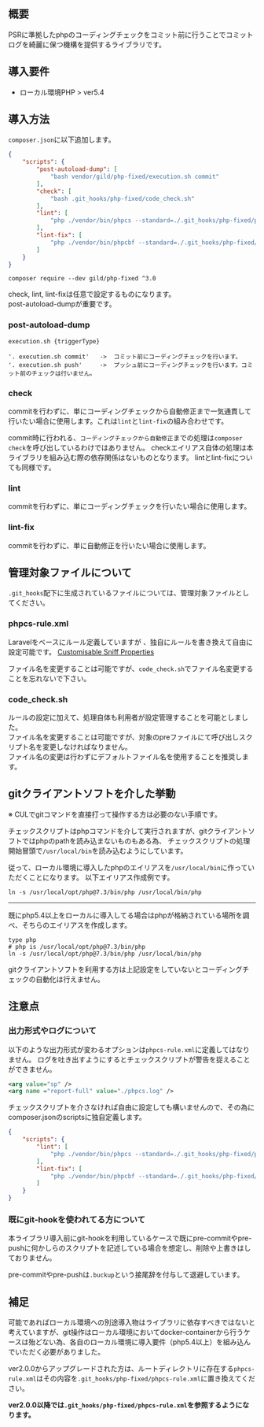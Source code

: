 ## 概要
PSRに準拠したphpのコーディングチェックをコミット前に行うことでコミットログを綺麗に保つ機構を提供するライブラリです。

## 導入要件

* ローカル環境PHP > ver5.4

## 導入方法

`composer.json`に以下追加します。

```json
{
    "scripts": {
        "post-autoload-dump": [
            "bash vendor/gild/php-fixed/execution.sh commit"
        ],
        "check": [
            "bash .git_hooks/php-fixed/code_check.sh"
        ],
        "lint": [ 
            "php ./vendor/bin/phpcs --standard=./.git_hooks/php-fixed/phpcs-rule.xml -sp ."
        ],
        "lint-fix": [
            "php ./vendor/bin/phpcbf --standard=./.git_hooks/php-fixed/phpcs-rule.xml -sp ."
        ]
    }
}
```

```shell
composer require --dev gild/php-fixed ^3.0
```

check, lint, lint-fixは任意で設定するものになります。  
post-autoload-dumpが重要です。

### post-autoload-dump

`execution.sh {triggerType}`

```
'. execution.sh commit'   ->  コミット前にコーディングチェックを行います。
'. execution.sh push'     ->  プッシュ前にコーディングチェックを行います。コミット前のチェックは行いません。
```


### check

commitを行わずに、単にコーディングチェックから自動修正まで一気通貫して行いたい場合に使用します。これは`lint`と`lint-fix`の組み合わせです。

commit時に行われる、`コーディングチェックから自動修正`までの処理は`composer check`を呼び出しているわけではありません。
checkエイリアス自体の処理は本ライブラリを組み込む際の依存関係はないものとなります。
lintとlint-fixについても同様です。

### lint

commitを行わずに、単にコーディングチェックを行いたい場合に使用します。

### lint-fix

commitを行わずに、単に自動修正を行いたい場合に使用します。

## 管理対象ファイルについて

`.git_hooks`配下に生成されているファイルについては、管理対象ファイルとしてください。

### phpcs-rule.xml

Laravelをベースにルール定義していますが 、独自にルールを書き換えて自由に設定可能です。
[Customisable Sniff Properties](https://github.com/squizlabs/PHP_CodeSniffer/wiki/Customisable-Sniff-Properties)

ファイル名を変更することは可能ですが、`code_check.sh`でファイル名変更することを忘れないで下さい。

### code_check.sh
ルールの設定に加えて、処理自体も利用者が設定管理することを可能としました。  
ファイル名を変更することは可能ですが、対象のpreファイルにて呼び出しスクリプト名を変更しなければなりません。  
ファイル名の変更は行わずにデフォルトファイル名を使用することを推奨します。

## gitクライアントソフトを介した挙動

※ CULでgitコマンドを直接打って操作する方は必要のない手順です。

チェックスクリプトはphpコマンドを介して実行されますが、gitクライアントソフトではphpのpathを読み込まないものもある為、 チェックスクリプトの処理開始冒頭で`/usr/local/bin`を読み込むようにしています。

従って、ローカル環境に導入したphpのエイリアスを`/usr/local/bin`に作っていただくことになります。
以下エイリアス作成例です。

```shell
ln -s /usr/local/opt/php@7.3/bin/php /usr/local/bin/php
```

---

既にphp5.4以上をローカルに導入してる場合はphpが格納されている場所を調べ、そちらのエイリアスを作成します。

```shell
type php
# php is /usr/local/opt/php@7.3/bin/php
ln -s /usr/local/opt/php@7.3/bin/php /usr/local/bin/php
```

gitクライアントソフトを利用する方は上記設定をしていないとコーディングチェックの自動化は行えません。


## 注意点

### 出力形式やログについて

以下のような出力形式が変わるオプションは`phpcs-rule.xml`に定義してはなりません。
ログを吐き出すようにするとチェックスクリプトが警告を捉えることができません。

```xml
<arg value="sp" />
<arg name ="report-full" value="./phpcs.log" />
```

チェックスクリプトを介さなければ自由に設定しても構いませんので、その為にcomposer.jsonのscriptsに独自定義します。

```json
{
    "scripts": {
        "lint": [ 
            "php ./vendor/bin/phpcs --standard=./.git_hooks/php-fixed/phpcs-rule.xml -sp --report-full=./phpcs.log ."
        ],
        "lint-fix": [
            "php ./vendor/bin/phpcbf --standard=./.git_hooks/php-fixed/phpcs-rule.xml -sp --report-full=./phpcbf.log ."
        ]
    }
}
```

### 既にgit-hookを使われてる方について

本ライブラリ導入前にgit-hookを利用しているケースで既にpre-commitやpre-pushに何かしらのスクリプトを記述している場合を想定し、削除や上書きはしておりません。

pre-commitやpre-pushは`.buckup`という接尾辞を付与して退避しています。

## 補足
可能であればローカル環境への別途導入物はライブラリに依存すべきではないと考えていますが、git操作はローカル環境においてdocker-containerから行うケースは殆どない為、各自のローカル環境に導入要件（php5.4以上）を組み込んでいただく必要がありました。

ver2.0.0からアップグレードされた方は、ルートディレクトリに存在する`phpcs-rule.xml`はその内容を`.git_hooks/php-fixed/phpcs-rule.xml`に置き換えてください。

**ver2.0.0以降では`.git_hooks/php-fixed/phpcs-rule.xml`を参照するようになります。**
